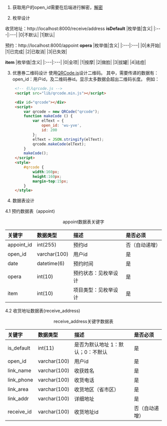 1. 获取用户的open_id需要在后端进行解密，[解密](https://developers.weixin.qq.com/miniprogram/dev/framework/open-ability/signature.html#%E5%8A%A0%E5%AF%86%E6%95%B0%E6%8D%AE%E8%A7%A3%E5%AF%86%E7%AE%97%E6%B3%95)

2. 枚举设计

收货地址：http://localhost:8000/receive/address
**isDefault**
|枚举值|含义|
|:---|:---|
|0|不默认|
|1|默认|


预约：http://localhost:8000/appoint
**opera**
|枚举值|含义|
|:---|:---|
|0|未开始|
|1|已完成|
|2|已取消|
|3|已失效|

**item**
|枚举值|含义|
|:---|:---|
|0|全项|
|1|按摩|
|2|做脸|
|3|拔罐|
|4|祛痘|

3. 优惠券二维码设计
   使用[QRCode.js](https://www.runoob.com/w3cnote/javascript-qrcodejs-library.html)设计二维码。
   其中，需要传递的数据有：open_id：用户id，及二维码券id。显示太多数据会超出二维码长度。
   例如：
   ```html
    <!-- 引入qrcode.js -->
    <script src="lib/qrcode.min.js"></script>

    <div id="qrcode"></div>
    <script>
        var qrcode = new QRCode("qrcode");
        function makeCode () {      
            var elText = {
                open_id: 'wu-yve',
                id: 200
            };
            elText = JSON.stringify(elText);            
            qrcode.makeCode(elText);
        }
        makeCode();
    </script>
    <style>
        #qrcode {
            width:160px;
            height:160px;
            margin-top:15px;
        }  
    </style>
    ```

4. 数据表设计

4.1 预约数据表（appoint)
<center>appoint数据表关键字</center>

|关键字|数据类型|描述|是否必须|
|:---|:---|:---|:---|
|appoint_id|int(255)|预约id|否（自动递增）|
|open_id|varchar(100)|用户id|是|
|date|datetime(6)|预约时间|是|
|opera|int(10)|预约状态：见枚举设计|是|
|item|int(10)|项目类型：见枚举设计|是|

4.2 收货地址数据表(receive_address)
<center>receive_address关键字数据表</center>

|关键字|数据类型|描述|是否必须|
|:---|:---|:---|:---|
|is_default|int(11)|是否为默认地址 1：默认；0：不默认|是|
|open_id|varchar(100)|用户id|是|
|link_name|varchar(100)|收获姓名|是|
|link_phone|varchar(100)|收货电话|是|
|link_area|varchar(100)|收货地区（省市区）|是|
|link_addr|varchar(100)|详细地址|是|
|receive_id|varchar(100)|收货地址id|否（自动递增）|

